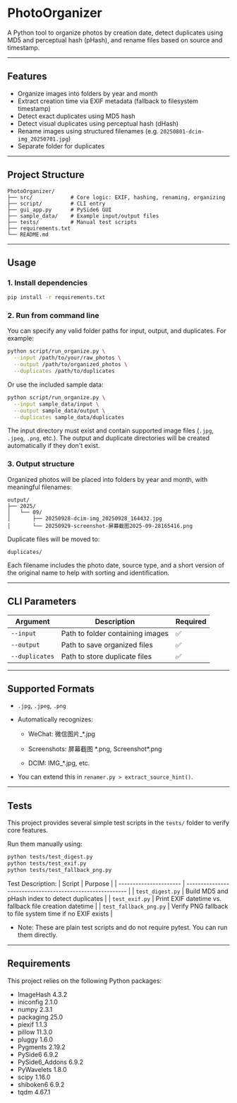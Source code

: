 # PhotoOrganizer

A Python tool to organize photos by creation date, detect duplicates using MD5 and perceptual hash (pHash), and rename files based on source and timestamp.

---

## Features

- Organize images into folders by year and month
- Extract creation time via EXIF metadata (fallback to filesystem timestamp)
- Detect exact duplicates using MD5 hash
- Detect visual duplicates using perceptual hash (dHash)
- Rename images using structured filenames (e.g. `20250801-dcim-img_20250701.jpg`)
- Separate folder for duplicates

---

## Project Structure
```
PhotoOrganizer/
├── src/            # Core logic: EXIF, hashing, renaming, organizing
├── script/         # CLI entry
├── gui_app.py      # PySide6 GUI
├── sample_data/    # Example input/output files
├── tests/          # Manual test scripts
├── requirements.txt
└── README.md
```
---

## Usage

### 1. Install dependencies

```bash
pip install -r requirements.txt
```

### 2. Run from command line
You can specify any valid folder paths for input, output, and duplicates. For example:
```bash
python script/run_organize.py \
  --input /path/to/your/raw_photos \
  --output /path/to/organized_photos \
  --duplicates /path/to/duplicates
```
Or use the included sample data:
```bash
python script/run_organize.py \
  --input sample_data/input \
  --output sample_data/output \
  --duplicates sample_data/duplicates
```
The input directory must exist and contain supported image files (`.jpg`, `.jpeg`, `.png`, etc.).
The output and duplicate directories will be created automatically if they don't exist.

### 3. Output structure
Organized photos will be placed into folders by year and month, with meaningful filenames:
```
output/
├── 2025/
│   └── 09/
│       ├── 20250928-dcim-img_20250928_164432.jpg
│       └── 20250929-screenshot-屏幕截图2025-09-28165416.png
```
Duplicate files will be moved to:
```
duplicates/
```
Each filename includes the photo date, source type, and a short version of the original name to help with sorting and identification.

---

## CLI Parameters

| Argument       | Description                      | Required |
| -------------- | -------------------------------- | -------- |
| `--input`      | Path to folder containing images | ✅        |
| `--output`     | Path to save organized files     | ✅        |
| `--duplicates` | Path to store duplicate files    | ✅        |

---

## Supported Formats
- `.jpg`, `.jpeg`, `.png`

- Automatically recognizes:

    - WeChat: 微信图片_\*.jpg

    - Screenshots: 屏幕截图 \*.png, Screenshot\*.png

    - DCIM: IMG_\*.jpg, etc.

- You can extend this in `renamer.py > extract_source_hint()`.

---

## Tests
This project provides several simple test scripts in the `tests/` folder to verify core features.

Run them manually using:

```bash
python tests/test_digest.py
python tests/test_exif.py
python tests/test_fallback_png.py
```

Test Description:
| Script                 | Purpose                                                   |
| ---------------------- | --------------------------------------------------------- |
| `test_digest.py`       | Build MD5 and pHash index to detect duplicates            |
| `test_exif.py`         | Print EXIF datetime vs. fallback file creation datetime   |
| `test_fallback_png.py` | Verify PNG fallback to file system time if no EXIF exists |
- Note: These are plain test scripts and do not require pytest. You can run them directly.

---

## Requirements

This project relies on the following Python packages:
- ImageHash 4.3.2
- iniconfig 2.1.0
- numpy 2.3.1
- packaging 25.0
- piexif 1.1.3
- pillow 11.3.0
- pluggy 1.6.0
- Pygments 2.19.2
- PySide6 6.9.2
- PySide6_Addons 6.9.2
- PyWavelets 1.8.0
- scipy 1.16.0
- shiboken6 6.9.2
- tqdm 4.67.1

